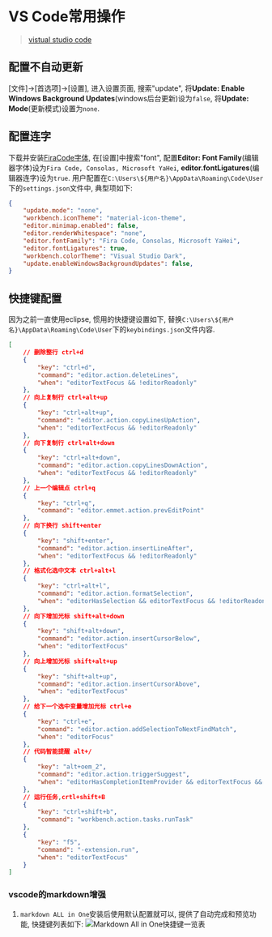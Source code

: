 # VS Code常用操作

>[vistual studio code](https://code.visualstudio.com/)

## 配置不自动更新

[文件]->[首选项]->[设置], 进入设置页面, 搜索"update", 将**Update: Enable Windows Background Updates**(windows后台更新)设为`false`, 将**Update: Mode**(更新模式)设置为`none`.

## 配置连字

下载并安装[FiraCode字体](https://github.com/tonsky/FiraCode/releases), 在[设置]中搜索"font", 配置**Editor: Font Family**(编辑器字体)设为`Fira Code, Consolas, Microsoft YaHei`, **editor.fontLigatures**(编辑器连字)设为`true`. 用户配置在`C:\Users\${用户名}\AppData\Roaming\Code\User`下的`settings.json`文件中, 典型项如下:

```json
{
    "update.mode": "none",
    "workbench.iconTheme": "material-icon-theme",
    "editor.minimap.enabled": false,
    "editor.renderWhitespace": "none",
    "editor.fontFamily": "Fira Code, Consolas, Microsoft YaHei",
    "editor.fontLigatures": true,
    "workbench.colorTheme": "Visual Studio Dark",
    "update.enableWindowsBackgroundUpdates": false,
}
```

## 快捷键配置

因为之前一直使用eclipse, 惯用的快捷键设置如下, 替换`C:\Users\${用户名}\AppData\Roaming\Code\User`下的`keybindings.json`文件内容.

```json
[
    // 删除整行 ctrl+d
    {
        "key": "ctrl+d",
        "command": "editor.action.deleteLines",
        "when": "editorTextFocus && !editorReadonly"
    },
    // 向上复制行 ctrl+alt+up
    {
        "key": "ctrl+alt+up",
        "command": "editor.action.copyLinesUpAction",
        "when": "editorTextFocus && !editorReadonly"
    },
    // 向下复制行 ctrl+alt+down
    {
        "key": "ctrl+alt+down",
        "command": "editor.action.copyLinesDownAction",
        "when": "editorTextFocus && !editorReadonly"
    },
    // 上一个编辑点 ctrl+q
    {
        "key": "ctrl+q",
        "command": "editor.emmet.action.prevEditPoint"
    },
    // 向下换行 shift+enter
    {
        "key": "shift+enter",
        "command": "editor.action.insertLineAfter",
        "when": "editorTextFocus && !editorReadonly"
    },
    // 格式化选中文本 ctrl+alt+l
    {
        "key": "ctrl+alt+l",
        "command": "editor.action.formatSelection",
        "when": "editorHasSelection && editorTextFocus && !editorReadonly"
    },
    // 向下增加光标 shift+alt+down
    {
        "key": "shift+alt+down",
        "command": "editor.action.insertCursorBelow",
        "when": "editorTextFocus"
    },
    // 向上增加光标 shift+alt+up
    {
        "key": "shift+alt+up",
        "command": "editor.action.insertCursorAbove",
        "when": "editorTextFocus"
    },
    // 给下一个选中变量增加光标 ctrl+e
    {
        "key": "ctrl+e",
        "command": "editor.action.addSelectionToNextFindMatch",
        "when": "editorFocus"
    },
    // 代码智能提醒 alt+/
    {
        "key": "alt+oem_2",
        "command": "editor.action.triggerSuggest",
        "when": "editorHasCompletionItemProvider && editorTextFocus && !editorReadonly"
    },
    // 运行任务,crtl+shift+B
    {
        "key": "ctrl+shift+b",
        "command": "workbench.action.tasks.runTask"
    },
    {
        "key": "f5",
        "command": "-extension.run",
        "when": "editorTextFocus"
    }
]
```

### vscode的markdown增强

1. `markdown ALL in One`安装后使用默认配置就可以, 提供了自动完成和预览功能, 快捷键列表如下:
![Markdown All in One快捷键一览表](http://s1.ax1x.com/2020/03/26/8xX4KJ.jpg)

